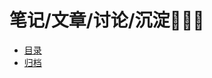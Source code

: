 # 笔记/文章/讨论/沉淀👨🏻‍💻

- [目录](https://github.com/qhbhq/blog/issues)
- [归档](https://github.com/qhbhq/blog/labels)
